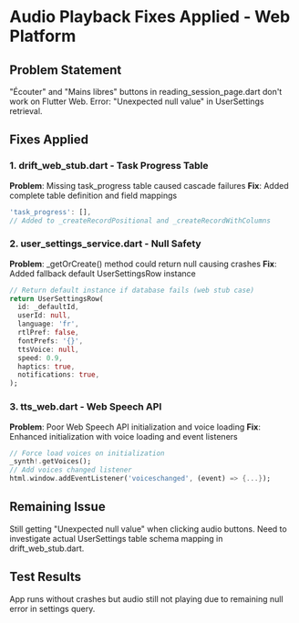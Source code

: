 # Audio Playback Fixes Applied - Web Platform

## Problem Statement
"Écouter" and "Mains libres" buttons in reading_session_page.dart don't work on Flutter Web. Error: "Unexpected null value" in UserSettings retrieval.

## Fixes Applied

### 1. drift_web_stub.dart - Task Progress Table
**Problem**: Missing task_progress table caused cascade failures
**Fix**: Added complete table definition and field mappings
```dart
'task_progress': [],
// Added to _createRecordPositional and _createRecordWithColumns
```

### 2. user_settings_service.dart - Null Safety
**Problem**: _getOrCreate() method could return null causing crashes
**Fix**: Added fallback default UserSettingsRow instance
```dart
// Return default instance if database fails (web stub case)
return UserSettingsRow(
  id: _defaultId,
  userId: null,
  language: 'fr',
  rtlPref: false,
  fontPrefs: '{}',
  ttsVoice: null,
  speed: 0.9,
  haptics: true,
  notifications: true,
);
```

### 3. tts_web.dart - Web Speech API
**Problem**: Poor Web Speech API initialization and voice loading
**Fix**: Enhanced initialization with voice loading and event listeners
```dart
// Force load voices on initialization
_synth!.getVoices();
// Add voices changed listener
html.window.addEventListener('voiceschanged', (event) => {...});
```

## Remaining Issue
Still getting "Unexpected null value" when clicking audio buttons. Need to investigate actual UserSettings table schema mapping in drift_web_stub.dart.

## Test Results
App runs without crashes but audio still not playing due to remaining null error in settings query.